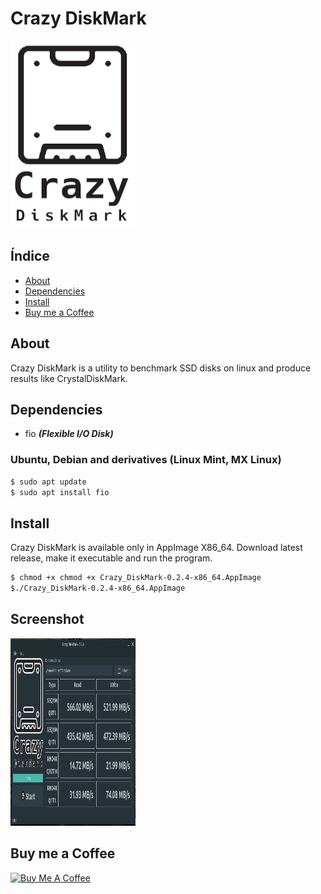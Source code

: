 # Crazy DiskMark


<img src="images/logo.png" alt="Crazy DiskMark - The Linux disk benchmark tool like CrystalDiskMark" width="200" height="300">

## Índice

* [About](#about)
* [Dependencies](#dependencies)
* [Install](#install)
* [Buy me a Coffee](#buy-me-a-coffee)


## About

Crazy DiskMark is a utility to benchmark SSD disks on linux and produce results like CrystalDiskMark.

## Dependencies

- fio ***(Flexible I/O Disk)***

### Ubuntu, Debian and derivatives (Linux Mint, MX Linux)
```bash
$ sudo apt update
$ sudo apt install fio
```

## Install

Crazy DiskMark is available only in AppImage X86_64. Download latest release, make it executable and run the program. 

```bash
$ chmod +x chmod +x Crazy_DiskMark-0.2.4-x86_64.AppImage
$./Crazy_DiskMark-0.2.4-x86_64.AppImage
```

## Screenshot

<img src="images/screenshot.png" alt="Crazy DiskMark - Screenshot" width="200" height="300">


## Buy me a Coffee

<a href="https://www.buymeacoffee.com/fredcox" target="_blank"><img src="https://cdn.buymeacoffee.com/buttons/default-orange.png" alt="Buy Me A Coffee" height="41" width="174"></a>
